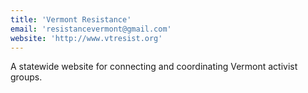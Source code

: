 ```yaml
---
title: 'Vermont Resistance'
email: 'resistancevermont@gmail.com'
website: 'http://www.vtresist.org'
---
```


A statewide website for connecting and coordinating Vermont activist groups. 
